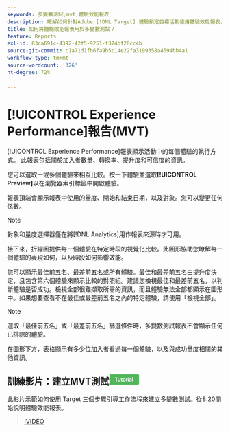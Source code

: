 ```yaml
---
keywords: 多變數測試;mvt;體驗效能報表
description: 瞭解如何針對Adobe [!DNL Target] 體驗鎖定目標活動使用體驗效能報表，以顯示活動中每個體驗的執行成果。
title: 如何將體驗效能報表用於多變數測試？
feature: Reports
exl-id: 83ca691c-4392-42f5-9251-f374bf28cc4b
source-git-commit: c1a71d1fb6fa9b5c14e22fa3199358a4594bb4a1
workflow-type: tm+mt
source-wordcount: '326'
ht-degree: 72%

---
```


# [!UICONTROL Experience Performance]報告(MVT)

[!UICONTROL Experience Performance]報表顯示活動中的每個體驗的執行方式。 此報表包括關於加入者數量、轉換率、提升度和可信度的資訊。

您可以選取一或多個體驗來相互比較。按一下體驗並選取&#x200B;**[!UICONTROL Preview]**&#x200B;以在瀏覽器索引標籤中開啟體驗。

報表頂端會顯示報表中使用的量度、開始和結束日期，以及對象。您可以變更任何係數。

>[!NOTE]
>
>對象和量度選擇器僅在將[!DNL Analytics]用作報表來源時才可用。

接下來，折線圖提供每一個體驗在特定時段的視覺化比較。此圖形協助您瞭解每一個體驗的表現如何，以及時段如何影響效能。

您可以顯示最佳前五名、最差前五名或所有體驗。最佳和最差前五名由提升度決定，且包含第六個體驗來顯示比較的對照組。建議您檢視最佳和最差前五名，以判斷體驗是否成功。檢視全部很難擷取所需的資訊，而且體驗無法全部都顯示在圖形中。如果想要查看不在最佳或最差前五名之內的特定體驗，請使用「檢視全部」。

>[!NOTE]
>
>選取「最佳前五名」或「最差前五名」篩選條件時，多變數測試報表不會顯示任何已排除的體驗。

在圖形下方，表格顯示有多少位加入者看過每一個體驗，以及與成功量度相關的其他資訊。

## 訓練影片：建立MVT測試![教學課程徽章](/help/main/assets/tutorial.png)

此影片示範如何使用 Target 三個步驟引導工作流程來建立多變數測試。從8:20開始說明體驗效能報表。

>[!VIDEO](https://video.tv.adobe.com/v/17395)
